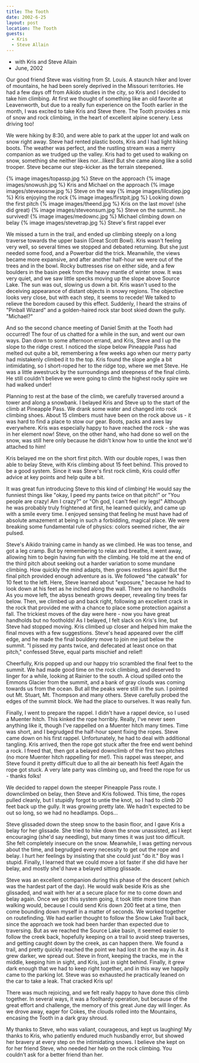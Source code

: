 ```yaml
---
title: The Tooth
date: 2002-6-25
layout: post
location: The Tooth
guests:
  - Kris
  - Steve Allain
---
```


* with Kris and Steve Allain
* June, 2002


Our good friend Steve was visiting from St. Louis. A staunch 
hiker and lover of mountains, he had been sorely deprived 
in the Missouri territories. He had a few days off from 
Aikido studies in the city, so Kris and I decided to take him 
climbing. At first we thought of something like an old 
favorite at Leavenworth, but due to a really fun experience 
on the Tooth earlier in the month, I was excited to take 
Kris and Steve there. The Tooth provides a mix of snow and 
rock climbing, in the heart of excellent alpine scenery. 
Less driving too! 


We were hiking by 8:30, and were able to park at the upper 
lot and walk on snow right away. Steve had rented plastic 
boots, Kris and I had light hiking boots. The weather was 
perfect, and the rustling stream was a merry companion 
as we trudged up the valley. Kris had to get used to walking 
on snow, something she neither likes nor...likes! But she 
came along like a solid trooper. Steve became our step-kicker 
as the terrain steepened. 

{% image images/topassp.jpg %}
Steve on the approach
{% image images/snowush.jpg %}
Kris and Michael on the approach
{% image images/steveaosnw.jpg %}
Steve on the way
{% image images/lilcutiep.jpg %}
Kris enjoying the rock
{% image images/firstpit.jpg %}
Looking down the first pitch
{% image images/theend.jpg %}
Kris on the last move! (she did great)
{% image images/steveonsum.jpg %}
Steve on the summit...he survived!
{% image images/medownc.jpg %}
Michael climbing down on belay
{% image images/stevetrap.jpg %}
Steve's first rappel ever


We missed a turn in the trail, and ended up climbing steeply 
on a long traverse towards the upper basin (Great Scott Bowl). 
Kris wasn't feeling very well, so several times we stopped 
and debated returning. But she just needed some food, and a 
Powerbar did the trick. Meanwhile, the views became more 
expansive, and after another half-hour we were out of the trees 
and in the bowl. Rocky buttresses rise on either side, and a 
few boulders in the basin peek from the heavy mantle of 
winter snow. It was very quiet, and we saw little specks moving 
up the slope above Source Lake. The sun was out, slowing us 
down a bit. Kris wasn't used to the deceiving appearance of 
distant objects in snowy regions. The objective looks very 
close, but with each step, it seems to recede! We talked to 
relieve the boredom caused by this effect. Suddenly, I
heard the strains of "Pinball Wizard" and a golden-haired
rock star boot skied down the gully. "Michael?" 


And so the second chance meeting of Daniel Smith at the Tooth 
had occurred! The four of us chatted for a while in the sun, 
and went our own ways. Dan down to some afternoon errand, and 
Kris, Steve and I up the slope to the ridge crest. I noticed 
the slope below Pineapple Pass had melted out quite a bit, 
remembering a few weeks ago when our merry party had mistakenly climbed 
it to the top. Kris found the slope angle a bit intimidating, 
so I short-roped her to the ridge top, where we met Steve. 
He was a little awestruck by the surroundings and steepness 
of the final climb. He still couldn't believe we were going to 
climb the highest rocky spire we had walked under! 


Planning to rest at the base of the climb, we carefully 
traversed around a tower and along a snowbank. I belayed Kris 
and Steve up to the start of the climb at Pineapple Pass. 
We drank some water and changed into rock climbing shoes. 
About 15 climbers must have been on the rock above us - it was 
hard to find a place to stow our gear. Boots, packs and axes 
lay everywhere. Kris was especially happy to have reached the 
rock - she was in her element now! Steve, on the other 
hand, who had done so well on the snow, was still here only 
because he didn't know how to untie the knot we'd attached 
to him! 


Kris belayed me on the short first pitch. With our double ropes, 
I was then able to belay Steve, with Kris climbing about 15 feet 
behind. This proved to be a good system. Since it was Steve's 
first rock climb, Kris could offer advice at key points and 
help quite a bit. 


It was great fun introducing Steve to this kind of climbing! 
He would say the funniest things like "okay, I peed my pants 
twice on that pitch!" or "You people are crazy! Am I crazy?" 
or "Oh god, I can't feel my legs!" Although he was probably 
truly frightened at first, he learned quickly, and came up 
with a smile every time. I enjoyed sensing that feeling he 
must have had of absolute amazement at being in such a 
forbidding, magical place. We were breaking some fundamental 
rule of physics: colors seemed richer, the air pulsed. 


Steve's Aikido training came in handy as we climbed. He 
was too tense, and got a leg cramp. But by remembering to 
relax and breathe, it went away, allowing him to begin having 
fun with the climbing. He told me at the end of the third pitch 
about seeking out a harder variation to some mundane climbing. 
How quickly the mind adapts, then grows 
restless again! But the final pitch provided enough adventure 
as is. We followed "the catwalk" for 10 feet to the left. 
Here, Steve learned about "exposure," because he had to look 
down at his feet as he inched along the wall. There are no 
handholds As you move left, the abyss beneath grows deeper, 
revealing tiny trees far below. Then, 
we climbed up and back right, following an excellent 
crack in the rock that provided me with a chance to place some protection 
against a fall. The trickiest moves of the day were here - 
now you have great handholds but no footholds! As I belayed, 
I felt slack on Kris's line, but Steve had stopped moving. 
Kris climbed up closer and helped him make the final moves 
with a few suggestions. Steve's head appeared over the cliff 
edge, and he made the final bouldery move to join me just 
below the summit. "I pissed my pants twice, and defecated at
least once on that pitch," confessed Steve, equal parts mischief
and relief!


Cheerfully, Kris popped up and our happy trio scrambled the 
final feet to the summit. We had made good time on the rock 
climbing, and deserved to linger for a while, looking at 
Rainier to the south. A cloud spilled onto the Emmons 
Glacier from the summit, and a bank of gray clouds was coming 
towards us from the ocean. But all the peaks were still 
in the sun. I pointed out Mt. Stuart, Mt. Thompson and many 
others. Steve carefully probed the edges of the summit block. 
We had the place to ourselves. It was really fun. 


Finally, I went to prepare the rappel. I didn't have a rappel 
device, so I used a Muenter hitch. This kinked the rope horribly. 
Really, I've never seen anything like it, though I've rappelled 
on a Muenter hitch many times. Time was short, and I begrudged 
the half-hour spent fixing the ropes. Steve came down on 
his first rappel. Unfortunately, he had to deal with additional tangling. 
Kris arrived, then the rope got stuck after the free end went behind 
a rock. I freed that, then got a belayed downclimb of the first two 
pitches (no more Muenter hitch rappelling for me!). This rappel 
was steeper, and Steve found it pretty difficult due to all the 
air beneath his feet! Again the rope got stuck. A very late party 
was climbing up, and freed the rope for us - thanks folks! 


We decided to rappel down the steeper Pineapple Pass route. I downclimbed 
on belay, then Steve and Kris followed. This time, the ropes pulled 
cleanly, but I stupidly forgot to untie the knot, so I had to climb 20 feet
back up the gully. It was growing pretty late. 
We hadn't expected to be out so long, so we had no headlamps. Oops... 


Steve glissaded down the steep snow to the basin floor, and I gave 
Kris a belay for her glissade. She tried to hike down the snow unassisted, 
as I kept encouraging (she'd say needling), but many times it was 
just too difficult. She felt completely insecure on the snow. 
Meanwhile, I was getting nervous about the time, and begrudged every 
necessity to get out the rope and belay. I hurt her feelings 
by insisting that she could just "do it." Boy was I stupid. Finally, 
I learned that we could move a lot faster if she did have her belay, 
and mostly she'd have a belayed sitting glissade. 


Steve was an excellent companion during this phase of the descent (which 
was the hardest part of the day). He would walk beside Kris as she 
glissaded, and wait with her at a secure place for me to come down 
and belay again. 
Once we got this system going, it took little more time than walking would, 
because I could send Kris down 200 feet at a time, then come bounding down 
myself in a matter of seconds. We worked together on routefinding. 
We had earlier thought to follow the Snow Lake Trail back, since the 
approach we took had been harder than expected due to traversing. 
But as we reached the Source Lake basin, it seemed easier to follow the creek 
back, hopefully keeping on a trail to avoid steep traverses, and getting 
caught down by the creek, as can happen there. We found a trail, and 
pretty quickly reached the point we had lost it on the way in. 
As it grew darker, we spread out. Steve in front, keeping the tracks, 
me in the middle, keeping him in sight, and Kris, just in sight behind. 
Finally, it grew dark enough that we had to keep right together, and in 
this way we happily came to the parking lot. Steve was so exhausted he
practically leaned on the car to take a leak. That cracked Kris up!


There was much rejoicing, and we felt really happy to have done this climb 
together. In several ways, it was a foolhardy operation, but because of the 
great effort and challenge, the memory of this great June day will linger. 
As we drove away, eager for Cokes, the clouds rolled into the Mountains, 
encasing the Tooth in a dark gray shroud. 


My thanks to Steve, who was valiant, courageous, and kept us laughing!
My thanks to Kris, who patiently endured much husbandly error, but
showed her bravery at every step on the intimidating snows. I believe
she kept on for her friend Steve, who needed her help on the rock
climbing. You couldn't ask for a better friend than her.


